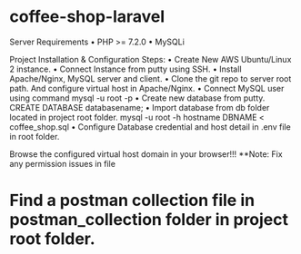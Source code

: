 # coffee-shop-laravel

Server Requirements
•	PHP >= 7.2.0
•	MySQLi

Project Installation & Configuration
Steps:
•	Create New AWS Ubuntu/Linux 2 instance.
•	Connect Instance from putty using SSH.
•	Install Apache/Nginx, MySQL server and client.
•	Clone the git repo to server root path. And configure virtual host in Apache/Nginx.
•	Connect MySQL user using command 
	mysql -u root -p
•	Create new database from putty.
CREATE DATABASE databasename;
•	Import database from db folder located in project root folder.
mysql -u root -h hostname DBNAME < coffee_shop.sql
•	Configure Database credential and host detail in .env file in root folder.

Browse the configured virtual host domain in your browser!!!
**Note: Fix any permission issues in file

# Find a postman collection file in postman_collection folder in project root folder.

